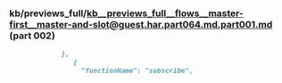 ### kb/previews_full/kb__previews_full__flows__master-first__master-and-slot@guest.har.part064.md.part001.md (part 002)

```md
             },
                {
                  "functionName": "subscribe",
                
```

```

